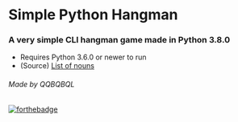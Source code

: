 # Simple Python Hangman
### A very simple CLI hangman game made in Python 3.8.0
* Requires Python 3.6.0 or newer to run
* (Source) [List of nouns](https://www.talkenglish.com/vocabulary/top-1500-nouns.aspx)

###### *Made by QQBQBQL*
[![forthebadge](https://forthebadge.com/images/badges/built-with-swag.svg)](https://forthebadge.com)

